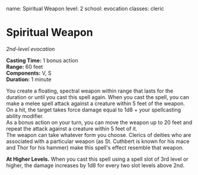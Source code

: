name: Spiritual Weapon
level: 2
school: evocation
classes: cleric

# Spiritual Weapon 
_2nd-level evocation_ 

**Casting Time:** 1 bonus action    
**Range:** 60 feet    
**Components:** V, S    
**Duration:** 1 minute 

You create a floating, spectral weapon within range that lasts for the duration or until you cast this spell again. When you cast the spell, you can make a melee spell attack against a creature within 5 feet of the weapon. On a hit, the target takes force damage equal to 1d8 + your spellcasting ability modifier.    
As a bonus action on your turn, you can move the weapon up to 20 feet and repeat the attack against a creature within 5 feet of it.    
The weapon can take whatever form you choose. Clerics of deities who are associated with a particular weapon (as St. Cuthbert is known for his mace and Thor for his hammer) make this spell's effect resemble that weapon. 

**At Higher Levels.** When you cast this spell using a spell slot of 3rd level or higher, the damage increases by 1d8 for every two slot levels above 2nd. 